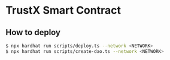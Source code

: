 # TrustX Smart Contract

## How to deploy

```bash
$ npx hardhat run scripts/deploy.ts --network <NETWORK>
$ npx hardhat run scripts/create-dao.ts --network <NETWORK>
```
